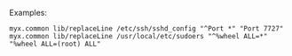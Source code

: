 
  Examples:

    myx.common lib/replaceLine /etc/ssh/sshd_config "^Port *" "Port 7727"
    myx.common lib/replaceLine /usr/local/etc/sudoers "^%wheel ALL=*" "%wheel ALL=(root) ALL"

